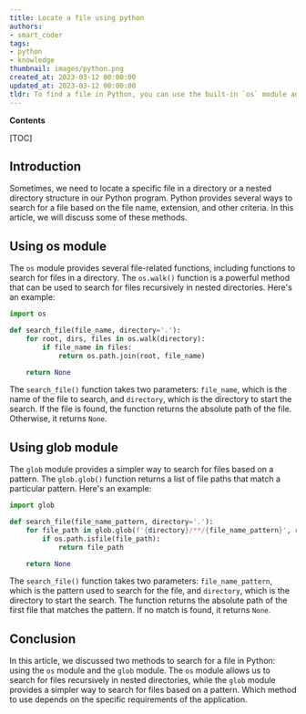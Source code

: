 ```yaml
---
title: Locate a file using python
authors:
- smart_coder
tags:
- python
- knowledge
thumbnail: images/python.png
created_at: 2023-03-12 00:00:00
updated_at: 2023-03-12 00:00:00
tldr: To find a file in Python, you can use the built-in `os` module and its functions such as `os.path.isfile` or `os.path.exists`.
---
```


**Contents**

[TOC]

## Introduction
Sometimes, we need to locate a specific file in a directory or a nested directory structure in our Python program. Python provides several ways to search for a file based on the file name, extension, and other criteria. In this article, we will discuss some of these methods.

## Using os module
The `os` module provides several file-related functions, including functions to search for files in a directory. The `os.walk()` function is a powerful method that can be used to search for files recursively in nested directories. Here's an example:

```python
import os

def search_file(file_name, directory='.'):
    for root, dirs, files in os.walk(directory):
        if file_name in files:
            return os.path.join(root, file_name)

    return None
```

The `search_file()` function takes two parameters: `file_name`, which is the name of the file to search, and `directory`, which is the directory to start the search. If the file is found, the function returns the absolute path of the file. Otherwise, it returns `None`.

## Using glob module
The `glob` module provides a simpler way to search for files based on a pattern. The `glob.glob()` function returns a list of file paths that match a particular pattern. Here's an example:

```python
import glob

def search_file(file_name_pattern, directory='.'):
    for file_path in glob.glob(f'{directory}/**/{file_name_pattern}', recursive=True):
        if os.path.isfile(file_path):
            return file_path

    return None
```

The `search_file()` function takes two parameters: `file_name_pattern`, which is the pattern used to search for the file, and `directory`, which is the directory to start the search. The function returns the absolute path of the first file that matches the pattern. If no match is found, it returns `None`.

## Conclusion
In this article, we discussed two methods to search for a file in Python: using the `os` module and the `glob` module. The `os` module allows us to search for files recursively in nested directories, while the `glob` module provides a simpler way to search for files based on a pattern. Which method to use depends on the specific requirements of the application.
